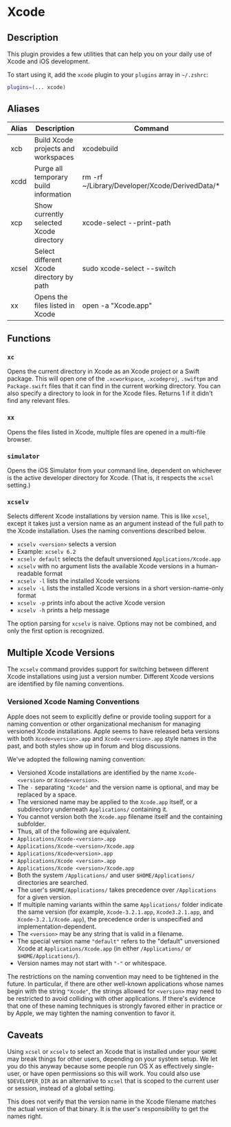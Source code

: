 # Xcode

## Description

This plugin provides a few utilities that can help you on your daily use of Xcode and iOS development.

To start using it, add the `xcode` plugin to your `plugins` array in `~/.zshrc`:

```zsh
plugins=(... xcode)
```


## Aliases

| Alias | Description                              | Command                                        |
|-------|------------------------------------------|------------------------------------------------|
| xcb   | Build Xcode projects and workspaces      | xcodebuild                                     |
| xcdd  | Purge all temporary build information    | rm -rf ~/Library/Developer/Xcode/DerivedData/* |
| xcp   | Show currently selected Xcode directory  | xcode-select --print-path                      |
| xcsel | Select different Xcode directory by path | sudo xcode-select --switch                     |
| xx    | Opens the files listed in Xcode          | open -a "Xcode.app"                            |


## Functions

###  `xc`

Opens the current directory in Xcode as an Xcode project or a Swift package. This will open one of the `.xcworkspace`, `.xcodeproj`, `.swiftpm` and `Package.swift` files that it can find in the current working directory. You can also specify a directory to look in for the Xcode files.
Returns 1 if it didn't find any relevant files.

###  `xx`

Opens the files listed in Xcode, multiple files are opened in a multi-file browser.

###  `simulator`

Opens the iOS Simulator from your command line, dependent on whichever is the active developer directory for Xcode. (That is, it respects the `xcsel` setting.)

### `xcselv`

Selects different Xcode installations by version name. This is like `xcsel`, except it takes just a version name as an argument instead of the full path to the Xcode installation. Uses the naming conventions described below.

* `xcselv <version>` selects a version
 * Example: `xcselv 6.2`
* `xcselv default` selects the default unversioned `Applications/Xcode.app`
* `xcselv` with no argument lists the available Xcode versions in a human-readable format
* `xcselv -l` lists the installed Xcode versions
* `xcselv -L` lists the installed Xcode versions in a short version-name-only format
* `xcselv -p` prints info about the active Xcode version
* `xcselv -h` prints a help message

The option parsing for `xcselv` is naive. Options may not be combined, and only the first option is recognized.

## Multiple Xcode Versions

The `xcselv` command provides support for switching between different Xcode installations using just a version number. Different Xcode versions are identified by file naming conventions.

### Versioned Xcode Naming Conventions

Apple does not seem to explicitly define or provide tooling support for a naming convention or other organizational mechanism for managing versioned Xcode installations. Apple seems to have released beta versions with both `Xcode<version>.app` and `Xcode-<version>.app` style names in the past, and both styles show up in forum and blog discussions.

We've adopted the following naming convention:

* Versioned Xcode installations are identified by the name `Xcode-<version>` or `Xcode<version>`.
* The `-` separating `"Xcode"` and the version name is optional, and may be replaced by a space.
* The versioned name may be applied to the `Xcode.app` itself, or a subdirectory underneath `Applications/` containing it.
* You cannot version both the `Xcode.app` filename itself and the containing subfolder.
* Thus, all of the following are equivalent.
 * `Applications/Xcode-<version>.app`
 * `Applications/Xcode-<version>/Xcode.app`
 * `Applications/Xcode<version>.app`
 * `Applications/Xcode <version>.app`
 * `Applications/Xcode <version>/Xcode.app`
* Both the system `/Applications/` and user `$HOME/Applications/` directories are searched.
 * The user's `$HOME/Applications/` takes precedence over `/Applications` for a given version.
 * If multiple naming variants within the same `Applications/` folder indicate the same version (for example, `Xcode-3.2.1.app`, `Xcode3.2.1.app`, and `Xcode-3.2.1/Xcode.app`), the precedence order is unspecified and implementation-dependent.
* The `<version>` may be any string that is valid in a filename.
* The special version name `"default"` refers to the "default" unversioned Xcode at `Applications/Xcode.app` (in either `/Applications/` or `$HOME/Applications/`).
* Version names may not start with ``"-"`` or whitespace.

The restrictions on the naming convention may need to be tightened in the future. In particular, if there are other well-known applications whose names begin with the string `"Xcode"`, the strings allowed for `<version>` may need to be restricted to avoid colliding with other applications. If there's evidence that one of these naming techniques is strongly favored either in practice or by Apple, we may tighten the naming convention to favor it.

## Caveats

Using `xcsel` or `xcselv` to select an Xcode that is installed under your `$HOME` may break things for other users, depending on your system setup. We let you do this anyway because some people run OS X as effectively single-user, or have open permissions so this will work. You could also use `$DEVELOPER_DIR` as an alternative to `xcsel` that is scoped to the current user or session, instead of a global setting.

This does not verify that the version name in the Xcode filename matches the actual version of that binary. It is the user's responsibility to get the names right.
